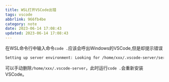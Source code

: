 ```yaml
---
title: WSL打开VSCode出错
tags: vscode
abbrlink: 966fb4be
category: note
date: 2023-06-14 17:08:43
updated: 2023-06-14 17:08:43
---
```


在WSL命令行中输入命令`code .`应该会呼出Windows的VSCode,但是却提示错误

```bash
Setting up server environment: Looking for /home/xxx/.vscode-server/server-env-setup. Not found.
```

可以手动删除`/home/xxx/.vscode-server`，此时运行`code .`会重新安装VSCode。
